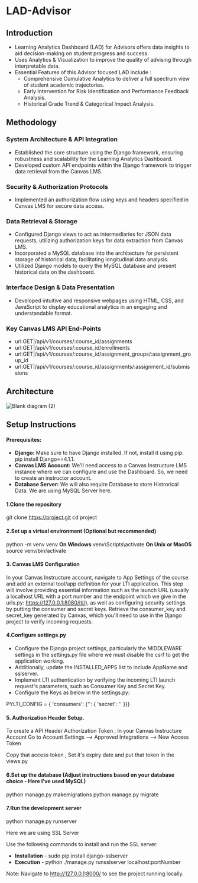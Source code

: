 # LAD-Advisor

## Introduction
- Learning Analytics Dashboard (LAD) for Advisors offers data insights to aid decision-making on student progress and success.
- Uses Analytics & Visualization to improve the quality of advising through interpretable data.
- Essential Features of this Advisor focused LAD include :
    - Comprehensive Cumulative Analytics to deliver a full spectrum view of student academic trajectories.
    - Early Intervention for Risk Identification and Performance Feedback Analysis.
    - Historical Grade Trend & Categorical Impact Analysis.

## Methodology

### System Architecture & API Integration
- Established the core structure using the Django framework, ensuring robustness and scalability for the Learning Analytics Dashboard.
- Developed custom API endpoints within the Django framework to trigger data retrieval from the Canvas LMS.
### Security & Authorization Protocols
- Implemented an authorization flow using keys and headers specified in Canvas LMS for secure data access.
### Data Retrieval & Storage
- Configured Django views to act as intermediaries for JSON data requests, utilizing authorization keys for data extraction from Canvas LMS.
- Incorporated a MySQL database into the architecture for persistent storage of historical data, facilitating longitudinal data analysis.
- Utilized Django models to query the MySQL database and present historical data on the dashboard.
### Interface Design & Data Presentation
- Developed intuitive and responsive webpages using HTML, CSS, and JavaScript to display educational analytics in an engaging and understandable format.
### Key Canvas LMS API End-Points
- url:GET|/api/v1/courses/:course_id/assignments
- url:GET|/api/v1/courses/:course_id/enrollments
- url:GET|/api/v1/courses/:course_id/assignment_groups/:assignment_group_id
- url:GET|/api/v1/courses/:course_id/assignments/:assignment_id/submissions

## Architecture

![Blank diagram (2)](https://github.com/suchithreddyv/LAD-Advisor/assets/44540739/1451245f-1825-4fe1-a426-be39afcda6e2)

## Setup Instructions 

#### Prerequisites:
- **Django:** Make sure to have Django installed. If not, install it using pip: pip install Django==4.1.1.
- **Canvas LMS Account:** We'll need access to a Canvas Instructure LMS instance where we can configure and use the Dashboard. So, we need to create an instructor account.
- **Database Server:** We will also require Database to store Histrorical Data. We are using MySQL Server here. 

#### 1.Clone the repository
git clone https://project.git
cd project
#### 2.Set up a virtual environment (Optional but recommended)
python -m venv venv
**On Windows**
venv\Scripts\activate
**On Unix or MacOS**
source venv/bin/activate

#### 3. Canvas LMS Configuration
In your Canvas Instructure account, navigate to App Settings of the course and add an external tool/app definition for your LTI application. This step will involve providing essential information such as the launch URL (usually a localhost URL with a port number and the endpoint which we give in the urls.py: https://127.0.0.1:8080/lti/), as well as configuring security settings by putting the consumer and secret keys. Retrieve the consumer_key and secret_key generated by Canvas, which you'll need to use in the Django project to verify incoming requests.

#### 4.Configure settings.py

- Configure the Django project settings, particularly the MIDDLEWARE settings in the settings.py file where we must disable the csrf to get the application working.
- Additionally, update the INSTALLED_APPS list to include AppName and sslserver.
- Implement LTI authentication by verifying the incoming LTI launch request's parameters, such as Consumer Key and Secret Key.
- Configure the Keys as below in the settings.py:

PYLTI_CONFIG = {
'consumers': {'<random number string>': { 'secret': '<random number string>' }}}

#### 5. Authorization Header Setup.

To create a API Header Authorization Token , In your Canvas Instructure Account Go to Account Settings --> Approved Integrations --> New Access Token

Copy that access token , Set it's expiry date and put that token in the views.py

#### 6.Set up the database (Adjust instructions based on your database choice - Here I've used MySQL)
python manage.py makemigrations
python manage.py migrate

#### 7.Run the development server
python manage.py runserver

Here we are using SSL Server 

Use the following commands to install and run the SSL server:
- **Installation** - sudo pip install django-sslserver
- **Execution** - python ./manage.py runsslserver localhost:portNumber

Note:  Navigate to http://127.0.0.1:8000/ to see the project running locally.


